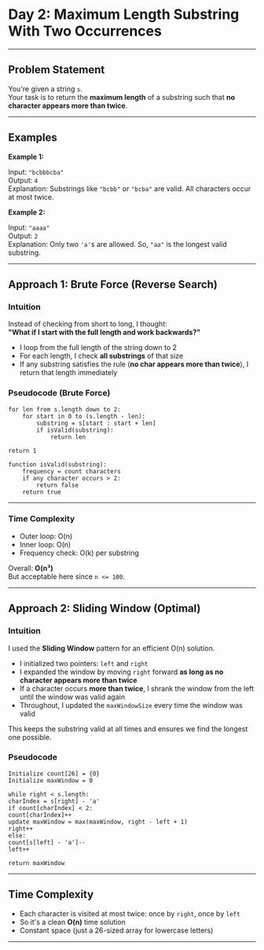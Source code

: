 # Day 2: Maximum Length Substring With Two Occurrences

---

## Problem Statement

You're given a string `s`.  
Your task is to return the **maximum length** of a substring such that **no character appears more than twice**.

---

## Examples

**Example 1:**

Input: `"bcbbbcba"`  
Output: `4`  
Explanation: Substrings like `"bcbb"` or `"bcba"` are valid. All characters occur at most twice.

**Example 2:**

Input: `"aaaa"`  
Output: `2`  
Explanation: Only two `'a'`s are allowed. So, `"aa"` is the longest valid substring.

---

## Approach 1: Brute Force (Reverse Search)

### Intuition

Instead of checking from short to long, I thought:  
**"What if I start with the full length and work backwards?"**

- I loop from the full length of the string down to 2
- For each length, I check **all substrings** of that size
- If any substring satisfies the rule (**no char appears more than twice**), I return that length immediately

###  Pseudocode (Brute Force)

```pseudo
for len from s.length down to 2:
    for start in 0 to (s.length - len):
        substring = s[start : start + len]
        if isValid(substring):
            return len

return 1

function isValid(substring):
    frequency = count characters
    if any character occurs > 2:
        return false
    return true
```

---


###  Time Complexity

- Outer loop: O(n)
- Inner loop: O(n)
- Frequency check: O(k) per substring

Overall: **O(n³)**  
But acceptable here since `n <= 100`.

---

## Approach 2: Sliding Window (Optimal)

### Intuition

I used the **Sliding Window** pattern for an efficient O(n) solution.

- I initialized two pointers: `left` and `right`  
- I expanded the window by moving `right` forward **as long as no character appears more than twice**  
- If a character occurs **more than twice**, I shrank the window from the left until the window was valid again  
- Throughout, I updated the `maxWindowSize` every time the window was valid

This keeps the substring valid at all times and ensures we find the longest one possible.

### Pseudocode


```Initialize left = 0, right = 0
Initialize count[26] = {0}
Initialize maxWindow = 0

while right < s.length:
charIndex = s[right] - 'a'
if count[charIndex] < 2:
count[charIndex]++
update maxWindow = max(maxWindow, right - left + 1)
right++
else:
count[s[left] - 'a']--
left++

return maxWindow
```
---
## Time Complexity

- Each character is visited at most twice: once by `right`, once by `left`
- So it's a clean **O(n)** time solution  
- Constant space (just a 26-sized array for lowercase letters)

---

